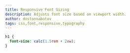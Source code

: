 ```yaml
---
title: Responsive Font Sizing
description: Adjusts font size based on viewport width.
author: dostonnabotov
tags: css,font,responsive,typography
---
```


```css
h1 {
  font-size: calc(1.5rem + 2vw);
}
```
